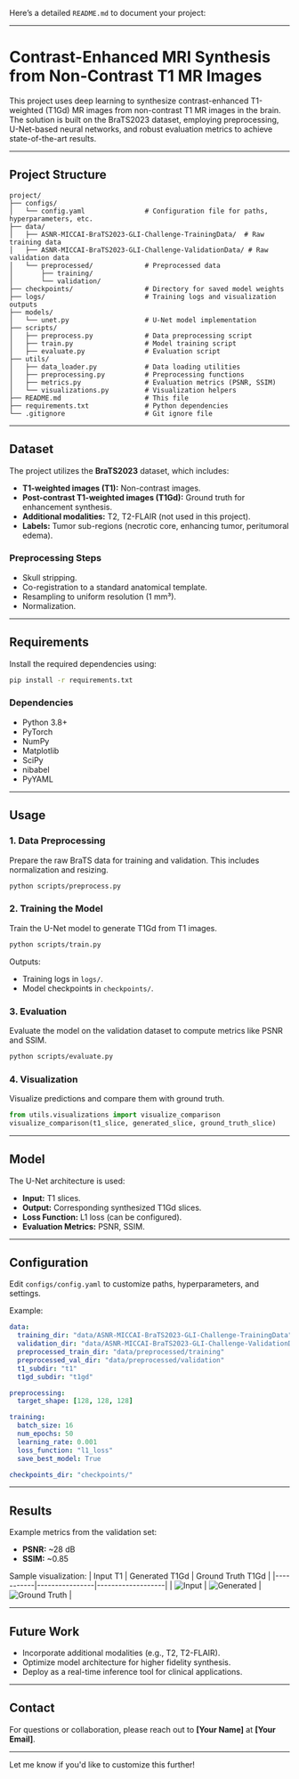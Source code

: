 Here’s a detailed `README.md` to document your project:

---

# **Contrast-Enhanced MRI Synthesis from Non-Contrast T1 MR Images**

This project uses deep learning to synthesize contrast-enhanced T1-weighted (T1Gd) MR images from non-contrast T1 MR images in the brain. The solution is built on the BraTS2023 dataset, employing preprocessing, U-Net-based neural networks, and robust evaluation metrics to achieve state-of-the-art results.

---

## **Project Structure**
```plaintext
project/
├── configs/
│   └── config.yaml               # Configuration file for paths, hyperparameters, etc.
├── data/
│   ├── ASNR-MICCAI-BraTS2023-GLI-Challenge-TrainingData/  # Raw training data
│   ├── ASNR-MICCAI-BraTS2023-GLI-Challenge-ValidationData/ # Raw validation data
│   └── preprocessed/             # Preprocessed data
│       ├── training/
│       └── validation/
├── checkpoints/                  # Directory for saved model weights
├── logs/                         # Training logs and visualization outputs
├── models/
│   └── unet.py                   # U-Net model implementation
├── scripts/
│   ├── preprocess.py             # Data preprocessing script
│   ├── train.py                  # Model training script
│   ├── evaluate.py               # Evaluation script
├── utils/
│   ├── data_loader.py            # Data loading utilities
│   ├── preprocessing.py          # Preprocessing functions
│   ├── metrics.py                # Evaluation metrics (PSNR, SSIM)
│   └── visualizations.py         # Visualization helpers
├── README.md                     # This file
├── requirements.txt              # Python dependencies
└── .gitignore                    # Git ignore file
```

---

## **Dataset**
The project utilizes the **BraTS2023** dataset, which includes:
- **T1-weighted images (T1):** Non-contrast images.
- **Post-contrast T1-weighted images (T1Gd):** Ground truth for enhancement synthesis.
- **Additional modalities:** T2, T2-FLAIR (not used in this project).
- **Labels:** Tumor sub-regions (necrotic core, enhancing tumor, peritumoral edema).

### Preprocessing Steps
- Skull stripping.
- Co-registration to a standard anatomical template.
- Resampling to uniform resolution (1 mm³).
- Normalization.

---

## **Requirements**
Install the required dependencies using:
```bash
pip install -r requirements.txt
```

### Dependencies
- Python 3.8+
- PyTorch
- NumPy
- Matplotlib
- SciPy
- nibabel
- PyYAML

---

## **Usage**

### **1. Data Preprocessing**
Prepare the raw BraTS data for training and validation. This includes normalization and resizing.
```bash
python scripts/preprocess.py
```

### **2. Training the Model**
Train the U-Net model to generate T1Gd from T1 images.
```bash
python scripts/train.py
```
Outputs:
- Training logs in `logs/`.
- Model checkpoints in `checkpoints/`.

### **3. Evaluation**
Evaluate the model on the validation dataset to compute metrics like PSNR and SSIM.
```bash
python scripts/evaluate.py
```

### **4. Visualization**
Visualize predictions and compare them with ground truth.
```python
from utils.visualizations import visualize_comparison
visualize_comparison(t1_slice, generated_slice, ground_truth_slice)
```

---

## **Model**
The U-Net architecture is used:
- **Input:** T1 slices.
- **Output:** Corresponding synthesized T1Gd slices.
- **Loss Function:** L1 loss (can be configured).
- **Evaluation Metrics:** PSNR, SSIM.

---

## **Configuration**
Edit `configs/config.yaml` to customize paths, hyperparameters, and settings.

Example:
```yaml
data:
  training_dir: "data/ASNR-MICCAI-BraTS2023-GLI-Challenge-TrainingData"
  validation_dir: "data/ASNR-MICCAI-BraTS2023-GLI-Challenge-ValidationData"
  preprocessed_train_dir: "data/preprocessed/training"
  preprocessed_val_dir: "data/preprocessed/validation"
  t1_subdir: "t1"
  t1gd_subdir: "t1gd"

preprocessing:
  target_shape: [128, 128, 128]

training:
  batch_size: 16
  num_epochs: 50
  learning_rate: 0.001
  loss_function: "l1_loss"
  save_best_model: True

checkpoints_dir: "checkpoints/"
```

---

## **Results**
Example metrics from the validation set:
- **PSNR:** ~28 dB
- **SSIM:** ~0.85

Sample visualization:
| Input T1  | Generated T1Gd | Ground Truth T1Gd |
|-----------|----------------|-------------------|
| ![Input](example_images/input_t1.png) | ![Generated](example_images/generated_t1gd.png) | ![Ground Truth](example_images/ground_truth_t1gd.png) |

---

## **Future Work**
- Incorporate additional modalities (e.g., T2, T2-FLAIR).
- Optimize model architecture for higher fidelity synthesis.
- Deploy as a real-time inference tool for clinical applications.

---

## **Contact**
For questions or collaboration, please reach out to **[Your Name]** at **[Your Email]**.

---

Let me know if you'd like to customize this further!
